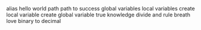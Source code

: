 alias
hello world
path
path to success
global variables
local variables
create local variable
create global variable
true knowledge
divide and rule
breath love
binary to decimal

